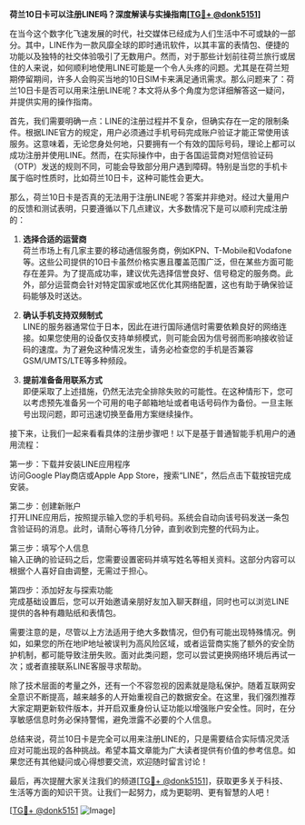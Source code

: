 **荷兰10日卡可以注册LINE吗？深度解读与实操指南[[TG💪+ @donk5151](https://t.me/s/donk5151)]**

在当今这个数字化飞速发展的时代，社交媒体已经成为人们生活中不可或缺的一部分。其中，LINE作为一款风靡全球的即时通讯软件，以其丰富的表情包、便捷的功能以及独特的社交体验吸引了无数用户。然而，对于那些计划前往荷兰旅行或居住的人来说，如何顺利地使用LINE可能是一个令人头疼的问题。尤其是在荷兰短期停留期间，许多人会购买当地的10日SIM卡来满足通讯需求。那么问题来了：荷兰10日卡是否可以用来注册LINE呢？本文将从多个角度为您详细解答这一疑问，并提供实用的操作指南。

首先，我们需要明确一点：LINE的注册过程并不复杂，但确实存在一定的限制条件。根据LINE官方的规定，用户必须通过手机号码完成账户验证才能正常使用该服务。这意味着，无论您身处何地，只要拥有一个有效的国际号码，理论上都可以成功注册并使用LINE。然而，在实际操作中，由于各国运营商对短信验证码（OTP）发送的规则不同，可能会导致部分用户遇到障碍。特别是当您的手机卡属于临时性质时，比如荷兰10日卡，这种可能性会更大。

那么，荷兰10日卡是否真的无法用于注册LINE呢？答案并非绝对。经过大量用户的反馈和测试表明，只要遵循以下几点建议，大多数情况下是可以顺利完成注册的：

1. **选择合适的运营商**  
   荷兰市场上有几家主要的移动通信服务商，例如KPN、T-Mobile和Vodafone等。这些公司提供的10日卡虽然价格实惠且覆盖范围广泛，但在某些方面可能存在差异。为了提高成功率，建议优先选择信誉良好、信号稳定的服务商。此外，部分运营商会针对特定国家或地区优化其网络配置，这也有助于确保验证码能够及时送达。

2. **确认手机支持双频制式**  
   LINE的服务器通常位于日本，因此在进行国际通信时需要依赖良好的网络连接。如果您使用的设备仅支持单频模式，则可能会因为信号弱而影响接收验证码的速度。为了避免这种情况发生，请务必检查您的手机是否兼容GSM/UMTS/LTE等多种频段。

3. **提前准备备用联系方式**  
   即便采取了上述措施，仍然无法完全排除失败的可能性。在这种情形下，您可以考虑预先准备另一个可用的电子邮箱地址或者电话号码作为备份。一旦主账号出现问题，即可迅速切换至备用方案继续操作。

接下来，让我们一起来看看具体的注册步骤吧！以下是基于普通智能手机用户的通用流程：

第一步：下载并安装LINE应用程序  
访问Google Play商店或Apple App Store，搜索“LINE”，然后点击下载按钮完成安装。

第二步：创建新账户  
打开LINE应用后，按照提示输入您的手机号码。系统会自动向该号码发送一条包含验证码的消息。此时，请耐心等待几分钟，直到收到完整的代码为止。

第三步：填写个人信息  
输入正确的验证码之后，您需要设置密码并填写姓名等相关资料。这部分内容可以根据个人喜好自由调整，无需过于担心。

第四步：添加好友与探索功能  
完成基础设置后，您可以开始邀请亲朋好友加入聊天群组，同时也可以浏览LINE提供的各种有趣贴纸和表情包。

需要注意的是，尽管以上方法适用于绝大多数情况，但仍有可能出现特殊情况。例如，如果您的所在地IP地址被误判为高风险区域，或者运营商实施了额外的安全防护机制，都可能导致注册失败。面对此类问题，您可以尝试更换网络环境后再试一次；或者直接联系LINE客服寻求帮助。

除了技术层面的考量之外，还有一个不容忽视的因素就是隐私保护。随着互联网安全意识不断提高，越来越多的人开始重视自己的数据安全。在这里，我们强烈推荐大家定期更新软件版本，并开启双重身份认证功能以增强账户安全性。同时，在分享敏感信息时务必保持警惕，避免泄露不必要的个人信息。

总结来说，荷兰10日卡是完全可以用来注册LINE的，只是需要结合实际情况灵活应对可能出现的各种挑战。希望本篇文章能为广大读者提供有价值的参考信息。如果您还有其他疑问或心得想要交流，欢迎随时留言讨论！

最后，再次提醒大家关注我们的频道[[TG💪+ @donk5151](https://t.me/s/donk5151)]，获取更多关于科技、生活等方面的知识干货。让我们一起努力，成为更聪明、更有智慧的人吧！  

[[TG💪+ @donk5151](https://t.me/s/donk5151) ![Image](https://i.postimg.cc/rwNCRYN7/Snipaste-2025-04-30-17-27-05.png)]